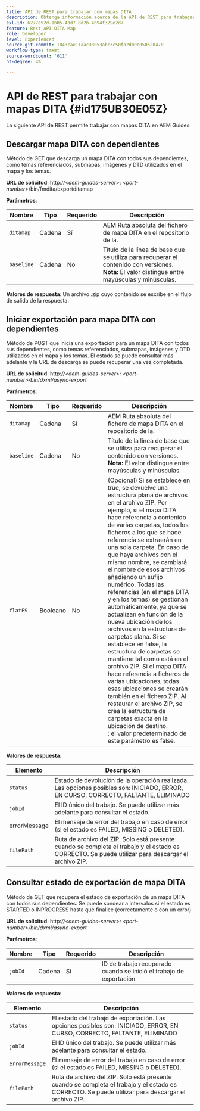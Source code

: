 ```yaml
---
title: API de REST para trabajar con mapas DITA
description: Obtenga información acerca de la API de REST para trabajar con mapas DITA
exl-id: 6277e52d-1b05-4dd7-8d2b-4b94f329e2d7
feature: Rest API DITA Map
role: Developer
level: Experienced
source-git-commit: 1843cae11aac38053abc3c50fa2d00c050520470
workflow-type: tm+mt
source-wordcount: '611'
ht-degree: 4%

---
```


# API de REST para trabajar con mapas DITA {#id175UB30E05Z}

La siguiente API de REST permite trabajar con mapas DITA en AEM Guides.

## Descargar mapa DITA con dependientes

Método de GET que descarga un mapa DITA con todos sus dependientes, como temas referenciados, submapas, imágenes y DTD utilizados en el mapa y los temas.

**URL de solicitud**:
http://*&lt;aem-guides-server\>*: *&lt;port-number\>*/bin/fmdita/exportditamap

**Parámetros**:

| Nombre | Tipo | Requerido | Descripción |
|----|----|--------|-----------|
| `ditamap` | Cadena | Sí | AEM Ruta absoluta del fichero de mapa DITA en el repositorio de la. |
| `baseline` | Cadena | No | Título de la línea de base que se utiliza para recuperar el contenido con versiones. <br> **Nota:** El valor distingue entre mayúsculas y minúsculas. |

**Valores de respuesta**:
Un archivo .zip cuyo contenido se escribe en el flujo de salida de la respuesta.

## Iniciar exportación para mapa DITA con dependientes

Método de POST que inicia una exportación para un mapa DITA con todos sus dependientes, como temas referenciados, submapas, imágenes y DTD utilizados en el mapa y los temas. El estado se puede consultar más adelante y la URL de descarga se puede recuperar una vez completada.

**URL de solicitud**:
http:*//&lt;aem-guides-server\>: &lt;port-number\>/bin/dxml/async-export*

**Parámetros**:

| Nombre | Tipo | Requerido | Descripción |
|----|----|--------|-----------|
| `ditamap` | Cadena | Sí | AEM Ruta absoluta del fichero de mapa DITA en el repositorio de la. |
| `baseline` | Cadena | No | Título de la línea de base que se utiliza para recuperar el contenido con versiones. <br> **Nota:** El valor distingue entre mayúsculas y minúsculas. |
| `flatFS` | Booleano | No | \(Opcional\) Si se establece en true, se devuelve una estructura plana de archivos en el archivo ZIP. Por ejemplo, si el mapa DITA hace referencia a contenido de varias carpetas, todos los ficheros a los que se hace referencia se extraerán en una sola carpeta. En caso de que haya archivos con el mismo nombre, se cambiará el nombre de esos archivos añadiendo un sufijo numérico. Todas las referencias \(en el mapa DITA y en los temas\) se gestionan automáticamente, ya que se actualizan en función de la nueva ubicación de los archivos en la estructura de carpetas plana. Si se establece en false, la estructura de carpetas se mantiene tal como está en el archivo ZIP. Si el mapa DITA hace referencia a ficheros de varias ubicaciones, todas esas ubicaciones se crearán también en el fichero ZIP. Al restaurar el archivo ZIP, se crea la estructura de carpetas exacta en la ubicación de destino. <br>: el valor predeterminado de este parámetro es false. |

**Valores de respuesta**:

| Elemento | Descripción |
|-------|-----------|
| `status` | Estado de devolución de la operación realizada. Las opciones posibles son: INICIADO, ERROR, EN CURSO, CORRECTO, FALTANTE, ELIMINADO |
| `jobId` | El ID único del trabajo. Se puede utilizar más adelante para consultar el estado. |
| errorMessage | El mensaje de error del trabajo en caso de error \(si el estado es FAILED, MISSING o DELETED\). |
| `filePath` | Ruta de archivo del ZIP. Solo está presente cuando se completa el trabajo y el estado es CORRECTO. Se puede utilizar para descargar el archivo ZIP. |

## Consultar estado de exportación de mapa DITA

Método de GET que recupera el estado de exportación de un mapa DITA con todos sus dependientes. Se puede sondear a intervalos si el estado es STARTED o INPROGRESS hasta que finalice \(correctamente o con un error\).

**URL de solicitud**:
http:*//&lt;aem-guides-server\>: &lt;port-number\>/bin/dxml/async-export*

**Parámetros**:

| Nombre | Tipo | Requerido | Descripción |
|----|----|--------|-----------|
| `jobId` | Cadena | Sí | ID de trabajo recuperado cuando se inició el trabajo de exportación. |

**Valores de respuesta**:

| Elemento | Descripción |
|-------|-----------|
| `status` | El estado del trabajo de exportación. Las opciones posibles son: INICIADO, ERROR, EN CURSO, CORRECTO, FALTANTE, ELIMINADO |
| `jobId` | El ID único del trabajo. Se puede utilizar más adelante para consultar el estado. |
| `errorMessage` | El mensaje de error del trabajo en caso de error \(si el estado es FAILED, MISSING o DELETED\). |
| `filePath` | Ruta de archivo del ZIP. Solo está presente cuando se completa el trabajo y el estado es CORRECTO. Se puede utilizar para descargar el archivo ZIP. |
